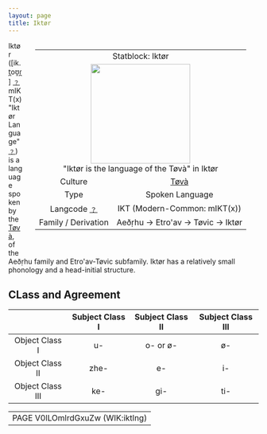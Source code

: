 ```yaml
---
layout: page
title: Iktør
---
```


<div class="statblock" style="float: right; margin: 0px 25px 25px;">

<table style="text-align: center">
  <tr>
    <td colspan="2"> Statblock: Iktør </td>
  </tr>
  <tr>
    <td colspan="2"> <img src="https://sidlangs.com/assets/iktor_sample.png" width="200" style="margin: auto;"> <br> "Iktør is the language of the Tøvà" in Iktør </td>
  </tr>
  <tr>
    <td> Culture </td>
  <td> <a href="/wiki/tova" data-toggle="tooltip" data-placement="top" title="A people of Ikàø Chetivar">Tøvà</a> </td>
  </tr>
  <tr>
    <td> Type </td>
    <td> Spoken Language </td>
  </tr>
  <tr>
    <td> Langcode <a href="/wiki/help/langcodes">﹖</a> </td>
    <td> IKT (Modern-Common: mIKT(x)) </td>
  </tr>
   <tr>
    <td> Family / Derivation </td>
     <td> Aeð̣rhu → Etro'av → Tøvic → Iktør </td>
  </tr>
</table>
  
</div>

Iktør ([ik.t̪oʊ̯ɾ̪] [﹖](/wiki/help/ipa) mIKT(x) "Iktør Language" [﹖](/wiki/help/langcodes)) is a language spoken by the <a href="/wiki/tova" data-toggle="tooltip" data-placement="top" title="A people of Ikàø Chetivar">Tøvà</a>, of the Aeð̣rhu family and Etro'av-Tøvic subfamily. Iktør has a relatively small phonology and a head-initial structure.

## CLass and Agreement

|                | Subject Class Ⅰ | Subject Class Ⅱ | Subject Class Ⅲ |
|:--------------:|:---------------:|:---------------:|:---------------:|
| Object Class Ⅰ | u-              | o- or ø-        | ø-              |
| Object Class Ⅱ | zhe-            | e-              | i-              |
| Object Class Ⅲ | ke-             | gi-             | ti-             |

<table style="text-align: center">
  <tr>
    <td> PAGE V0lLOmlrdGxuZw (WIK:iktlng) </td>
  </tr>
<table style="text-align: center">  
